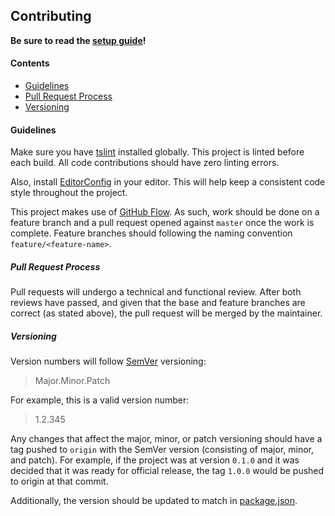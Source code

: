 ## Contributing
**Be sure to read the [setup guide](local-development.md#Setup)!**

#### Contents
- [Guidelines](#Guidelines)
- [Pull Request Process](#Pull-Request-Process)
- [Versioning](#Versioning)

#### Guidelines
Make sure you have [tslint](https://www.npmjs.com/package/tslint) installed globally. This project is linted before each build. All code contributions should have zero linting errors.

Also, install [EditorConfig](http://editorconfig.org/) in your editor. This will help keep a consistent code style throughout the project.

This project makes use of [GitHub Flow](https://guides.github.com/introduction/flow/). As such, work should be done on a feature branch and a pull request opened against `master` once the work is complete. Feature branches should following the naming convention `feature/<feature-name>`.

##### Pull Request Process
Pull requests will undergo a technical and functional review. After both reviews have passed, and given that the base and feature branches are correct (as stated above), the pull request will be merged by the maintainer.

##### Versioning
Version numbers will follow [SemVer](https://semver.org/) versioning:
> Major.Minor.Patch

For example, this is a valid version number:
> 1.2.345

Any changes that affect the major, minor, or patch versioning should have a tag pushed to `origin` with the SemVer version (consisting of major, minor, and patch).
For example, if the project was at version `0.1.0` and it was decided that it was ready for official release, the tag `1.0.0` would be pushed to origin at that commit.

Additionally, the version should be updated to match in [package.json](package.json).
